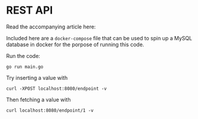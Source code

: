 # REST API

Read the accompanying article here: <LINK>

Included here are a `docker-compose` file that can be used to spin up a MySQL database in docker for the porpose of running this code.

Run the code:
```
go run main.go
```

Try inserting a value with
```
curl -XPOST localhost:8080/endpoint -v
```

Then fetching a value with
```
curl localhost:8080/endpoint/1 -v
```
